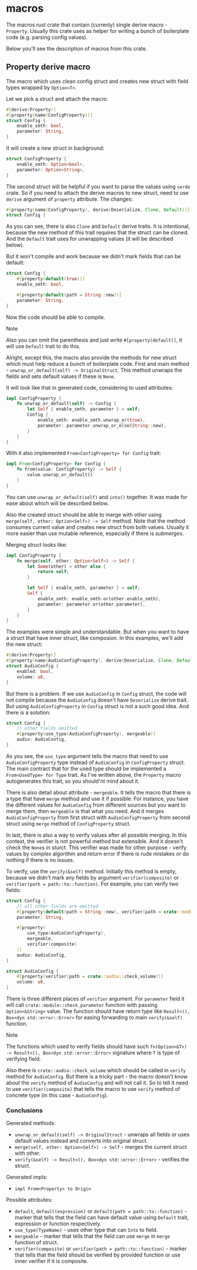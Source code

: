 # macros

The macros rust crate that contain (currenly) single derive macro - `Property`.
Usually this crate uses as helper for writing a bunch of boilerplate code (e.g.
parsing config values).

Below you'll see the description of macros from this crate.

## Property derive macro

The macro which uses clean config struct and creates new struct with field types
wrapped by `Option<T>`.

Let we pick a struct and attach the macro:

```rust
#[derive(Property)]
#[property(name(ConfigProperty))]
struct Config {
    enable_smth: bool,
    parameter: String,
}
```

It will create a new struct in background:

```rust
struct ConfigProperty {
    enable_smth: Option<bool>,
    parameter: Option<String>,
}
```

The second struct will be helpful if you want to parse the values using `serde`
crate. So if you need to attach the derive macros to new struct, need to use
`derive` argument of `property` attribute. The changes:

```rust
#[property(name(ConfigProperty), derive(Deserialize, Clone, Default))]
struct Config {
```

As you can see, there is also `Clone` and `Default` derive traits. It is intentional,
because the new method of this trait requires that the struct can be cloned. And
the `Default` trait uses for unwrapping values (it will be described below).

But it won't compile and work because we didn't mark fields that can be default:

```rust
struct Config {
    #[property(default(true))]
    enable_smth: bool,

    #[property(default(path = String::new))]
    parameter: String,
}
```

Now the code should be able to compile.

> [!NOTE]
> Also you can omit the parenthesis and just write `#[property(default)]`, it will use
> `Default` trait to do this.

Alright, except this, the macro also provide the methods for new struct which must
help reduce a bunch of boilerplate code. First and main method - `unwrap_or_default(self) -> OriginalStruct`.
This method unwraps the fields and sets default values if these is `None`.

It will look like that in generated code, considering to used attributes:

```rust
impl ConfigProperty {
    fn unwrap_or_default(self) -> Config {
        let Self { enable_smth, parameter } = self;
        Config {
            enable_smth: enable_smth.unwrap_or(true),
            parameter: parameter.unwrap_or_else(String::new),
        }
    }
}
```

With it also implemented `From<ConfigProperty> for Config` trait:

```rust
impl From<ConfigProperty> for Config {
    fn from(value: ConfigProperty) -> Self {
        value.unwrap_or_default()
    }
}
```

You can use `unwrap_or_default(self)` and `into()` together. It was made for ease about which
will be described below.

Also the created struct should be able to merge with other using `merge(self, other: Option<Self>) -> Self`
method. Note that the method consumes current value and creates new struct from both values.
Usually it more easier than use mutable reference, especially if there is _submerges_.

Merging struct looks like:

```rust
impl ConfigProperty {
    fn merge(self, other: Option<Self>) -> Self {
        let Some(other) = other else {
            return self;
        }

        let Self { enable_smth, parameter } = self;
        Self {
            enable_smth: enable_smth.or(other.enable_smth),
            parameter: parameter.or(other.parameter),
        }
    }
}
```

The examples were simple and understandable. But when you want to have a struct that have
inner struct, like composion. In this examples, we'll add the new struct:

```rust
#[derive(Property)]
#[property(name(AudioConfigProperty), derive(Deserialize, Clone, Default))]
struct AudioConfig {
    enabled: bool,
    volume: u8,
}
```

But there is a problem. If we use `AudioConfig` in `Config` struct, the code will not
compile because the `AudioConfig` doesn't have `Deserialize` derive trait. But using
`AudioConfigProperty` in `Config` struct is not a such good idea. And there is a solution:

```rust
struct Config {
    // other fields omitted
    #[property(use_type(AudioConfigProperty), mergeable)]
    audio: AudioConfig,
}
```

As you see, the `use_type` argument tells the macro that need to use `AudioConfigProperty`
type instead of `AudioConfig` in `ConfigProperty` struct. The main contract that for
the used type should be implemented a `From<UsedType> for Type` trait. As I've written above,
the `Property` macro autogenerates this trait, so you should'nt mind about it.

There is also detail about attribute - `mergeable`. It tells the macro that there is a
type that have `merge` method and use it if possible. For instance, you have the different
values for `AudioConfig` from different sources but you want to merge them, then `mergeable`
is that what you need. And it merges `AudioConfigProperty` from first struct with `AudioConfigProperty`
from second struct using `merge` method of `ConfigProperty` struct.

In last, there is also a way to verify values after all possible merging. In this context,
the verifier is not powerful method but extensible. And it doesn't check the `None`s in
sturct. This verifier was made for other purpose - verify values by complex algorithm and
return error if there is rude mistakes or do nothing if there is no issues.

To verify, use the `verify(&self)` method. Initially this method is empty, because we didn't
mark any fields by argument `verifier(composite)` or `verifier(path = path::to::function)`.
For example, you can verify two fields:

```rust
struct Config {
    // all other fields are omitted
    #[property(default(path = String::new), verifier(path = crate::module::check_parameter))]
    parameter: String,

    #[property(
        use_type(AudioConfigProperty),
        mergeable,
        verifier(composite)
    )]
    audio: AudioConfig,
}

struct AudioConfig {
    #[property(verifier(path = crate::audio::check_volume))]
    volume: u8,
}
```

There is three different places of `verifier` argument. For `parameter` field it will call
`crate::module::check_parameter` function with passing `Option<&String>` value. The
function should have return type like `Result<(), Box<dyn std::error::Error>` for easing
forwarding to main `verify(&self)` function.

> [!NOTE]
> The functions which used to verify fields should have such `fn(Option<&T>) -> Result<(), Box<dyn std::error::Error>`
> signature where `T` is type of verifying field.

Also there is `crate::audio::check_volume` which should be called in `verify` method for
`AudioConfig`. But there is a tricky part - the macro doesn't know about the `verify` method
of `AudioConfig` and will not call it. So to tell it need to use `verifier(composite)` that
tells the macro to use `verify` method of concrete type (in this case - `AudioConfig`).

### Conclusions

Generated methods:

- `unwrap_or_default(self) -> OriginalStruct` - unwraps all fields or uses default
  values instead and converts into original struct.
- `merge(self, other: Option<Self>) -> Self` - merges the current struct with other.
- `verify(&self) -> Result<(), Box<dyn std::error::Error>` - verifies the struct.

Generated impls:

- `impl From<Property> to Origin`

Possible attributes:

- `default`, `default(expression)` or `default(path = path::to::function)` - marker that
  tells that the field can have default value using `Default` trait, expression or function respectively.
- `use_type(TypeName)` - uses other type that can `Into` to field.
- `mergeable` - marker that tells that the field can use `merge` in `merge` function of struct.
- `verifier(composite)` or `verifier(path = path::to::function)` - marker that tells
  that the field should be verified by provided function or use inner verifier if it is composite.
